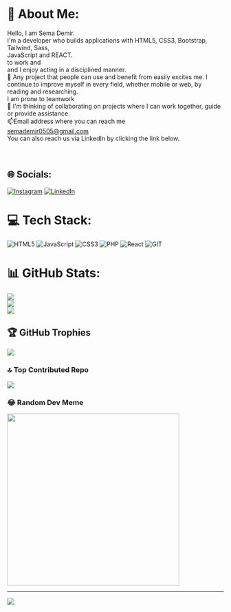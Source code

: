 # 💫 About Me:
Hello, I am Sema Demir.<br> I'm a developer who builds applications with HTML5, CSS3, Bootstrap, Tailwind, Sass,  <br>JavaScript and REACT.<br>to work and<br>and I enjoy acting in a disciplined manner.<br>👀 Any project that people can use and benefit from easily excites me. I continue to improve myself in every field, whether mobile or web, by reading and researching.<br>I am prone to teamwork<br>💞️ I'm thinking of collaborating on projects where I can work together, guide or provide assistance.<br>📫Email address where you can reach me<br>semademir0505@gmail.com<br>You can also reach us via LinkedIn by clicking the link below.<br><br>    <br>


## 🌐 Socials:
[![Instagram](https://img.shields.io/badge/Instagram-%23E4405F.svg?logo=Instagram&logoColor=white)](https://instagram.com/semaozdemirdemir) [![LinkedIn](https://img.shields.io/badge/LinkedIn-%230077B5.svg?logo=linkedin&logoColor=white)](https://linkedin.com/in/www.linkedin.com/in/sema-demir-6267ab291) 

# 💻 Tech Stack:
![HTML5](https://img.shields.io/badge/html5-%23E34F26.svg?style=for-the-badge&logo=html5&logoColor=white) ![JavaScript](https://img.shields.io/badge/javascript-%23323330.svg?style=for-the-badge&logo=javascript&logoColor=%23F7DF1E) ![CSS3](https://img.shields.io/badge/css3-%231572B6.svg?style=for-the-badge&logo=css3&logoColor=white) ![PHP](https://img.shields.io/badge/php-%23777BB4.svg?style=for-the-badge&logo=php&logoColor=white) ![React](https://img.shields.io/badge/react-%2320232a.svg?style=for-the-badge&logo=react&logoColor=%2361DAFB) ![GIT](https://img.shields.io/badge/Git-fc6d26?style=for-the-badge&logo=git&logoColor=white)
# 📊 GitHub Stats:
![](https://github-readme-stats.vercel.app/api?username=sema-demir&theme=radical&hide_border=false&include_all_commits=true&count_private=true)<br/>
![](https://github-readme-streak-stats.herokuapp.com/?user=sema-demir&theme=radical&hide_border=false)<br/>
![](https://github-readme-stats.vercel.app/api/top-langs/?username=sema-demir&theme=radical&hide_border=false&include_all_commits=true&count_private=true&layout=compact)

## 🏆 GitHub Trophies
![](https://github-profile-trophy.vercel.app/?username=sema-demir&theme=radical&no-frame=false&no-bg=false&margin-w=4)

### 🔝 Top Contributed Repo
![](https://github-contributor-stats.vercel.app/api?username=sema-demir&limit=5&theme=radical&combine_all_yearly_contributions=true)

### 😂 Random Dev Meme
<img src='https://randommeme-five.vercel.app/' style="height: 400px;"/>

---
[![](https://visitcount.itsvg.in/api?id=sema-demir&icon=0&color=0)](https://visitcount.itsvg.in)

<!-- Proudly created with GPRM ( https://gprm.itsvg.in ) -->
